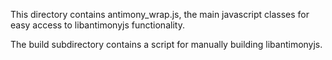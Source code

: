 This directory contains antimony_wrap.js, the main javascript classes for easy access to libantimonyjs functionality.

The build subdirectory contains a script for manually building libantimonyjs.